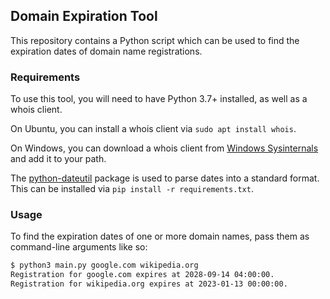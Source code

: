 ## Domain Expiration Tool

This repository contains a Python script which can be used to find the 
expiration dates of domain name registrations.

### Requirements

To use this tool, you will need to have Python 3.7+ installed, as well as a 
whois client. 

On Ubuntu, you can install a whois client via `sudo apt install whois`.

On Windows, you can download a whois client from 
[Windows Sysinternals](https://docs.microsoft.com/en-us/sysinternals/downloads/whois)
and add it to your path.

The [python-dateutil](https://pypi.org/project/python-dateutil/) package is used
to parse dates into a standard format. 
This can be installed via `pip install -r requirements.txt`.


### Usage

To find the expiration dates of one or more domain names, pass them as 
command-line arguments like so:

```bash
$ python3 main.py google.com wikipedia.org
Registration for google.com expires at 2028-09-14 04:00:00.
Registration for wikipedia.org expires at 2023-01-13 00:00:00.
```
